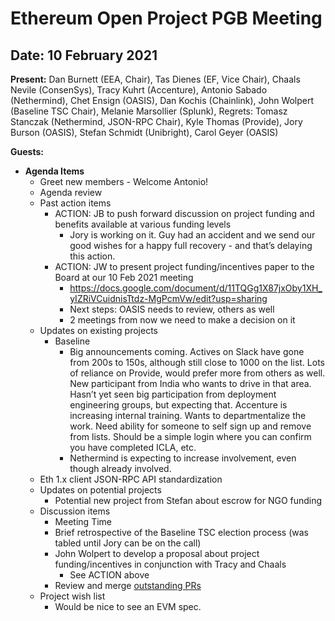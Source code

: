 # Ethereum Open Project PGB Meeting

## Date:  10 February 2021

**Present:** Dan Burnett (EEA, Chair), Tas Dienes (EF, Vice Chair), Chaals Nevile (ConsenSys), Tracy Kuhrt (Accenture), Antonio Sabado (Nethermind), Chet Ensign (OASIS), Dan Kochis (Chainlink), John Wolpert (Baseline TSC Chair), Melanie Marsollier (Splunk),
Regrets: Tomasz Stanczak (Nethermind, JSON-RPC Chair), Kyle Thomas (Provide), Jory Burson (OASIS), Stefan Schmidt (Unibright), Carol Geyer (OASIS)

**Guests:**

* **Agenda Items**
  * Greet new members - Welcome Antonio!
  * Agenda review
  * Past action items
    * ACTION: JB to push forward discussion on project funding and benefits available at various funding levels
      * Jory is working on it. Guy had an accident and we send our good wishes for a happy full recovery - and that’s delaying this action.
    * ACTION: JW to present project funding/incentives paper to the Board at our 10 Feb 2021 meeting
      * https://docs.google.com/document/d/11TQGg1X87jxOby1XH_yIZRiVCuidnisTtdz-MgPcmVw/edit?usp=sharing
      * Next steps:  OASIS needs to review, others as well
      * 2 meetings from now we need to make a decision on it
  * Updates on existing projects
    * Baseline
      * Big announcements coming. Actives on Slack have gone from 200s to 150s, although still close to 1000 on the list. Lots of reliance on Provide, would prefer more from others as well.  New participant from India who wants to drive in that area. Hasn’t yet seen big participation from deployment engineering groups, but expecting that.  Accenture is increasing internal training.  Wants to departmentalize the work. Need ability for someone to self sign up and remove from lists.  Should be a simple login where you can confirm you have completed ICLA, etc.
      * Nethermind is expecting to increase involvement, even though already involved.
   * Eth 1.x client JSON-RPC API standardization
  * Updates on potential projects
    * Potential new project from Stefan about escrow for NGO funding
  * Discussion items
    * Meeting Time
    * Brief retrospective of the Baseline TSC election process (was tabled until Jory can be on the call)
    * John Wolpert to develop a proposal about project funding/incentives in conjunction with Tracy and Chaals
      * See ACTION above
    * Review and merge [outstanding PRs](https://github.com/ethereum-oasis/oasis-open-project/pulls)
  * Project wish list
    * Would be nice to see an EVM spec.
